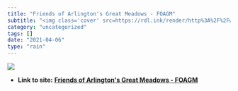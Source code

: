```yaml
---
title: "Friends of Arlington's Great Meadows - FOAGM"
subtitle: "<img class='cover' src=https://rdl.ink/render/http%3A%2F%2Fwww.foagm.org%2F%23General%2520Info>"
category: "uncategorized"
tags: []
date: "2021-04-06"
type: "rain"
---
```

<img class="cover" src=https://rdl.ink/render/http%3A%2F%2Fwww.foagm.org%2F%23General%2520Info>


* **Link to site:** **[Friends of Arlington's Great Meadows - FOAGM](http://www.foagm.org/#General%20Info)**